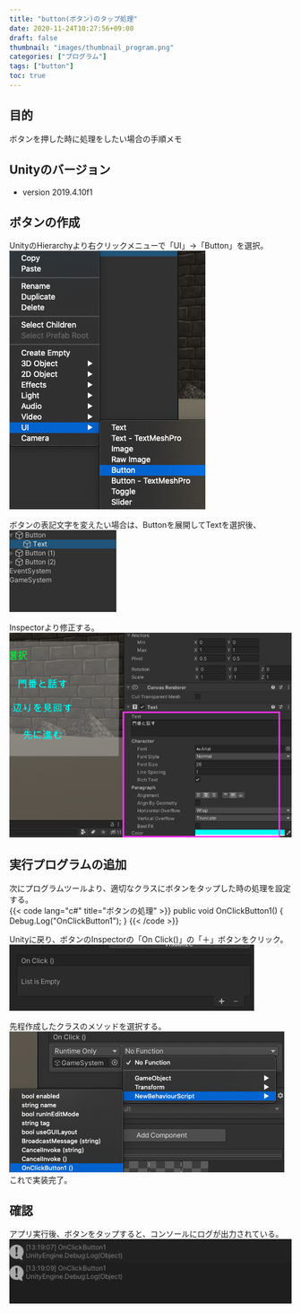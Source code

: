 ```yaml
---
title: "button(ボタン)のタップ処理"
date: 2020-11-24T10:27:56+09:00
draft: false
thumbnail: "images/thumbnail_program.png"
categories: ["プログラム"]
tags: ["button"]
toc: true
---
```

## 目的
ボタンを押した時に処理をしたい場合の手順メモ  
  

## Unityのバージョン
- version 2019.4.10f1
  

## ボタンの作成
UnityのHierarchyより右クリックメニューで「UI」→「Button」を選択。  
![](2020-11-24-10-29-35.png)  
  
ボタンの表記文字を変えたい場合は、Buttonを展開してTextを選択後、  
![](2020-11-24-10-30-00.png)  
  
Inspectorより修正する。  
![](2020-11-24-10-30-31.png)  

## 実行プログラムの追加
次にプログラムツールより、適切なクラスにボタンをタップした時の処理を設定する。  
{{< code lang="c#" title="ボタンの処理" >}}
public void OnClickButton1() {
   Debug.Log("OnClickButton1");
}
{{< /code >}}
  
Unityに戻り、ボタンのInspectorの「On Click()」の「＋」ボタンをクリック。  
![](2020-11-24-10-36-47.png)  
  
先程作成したクラスのメソッドを選択する。  
![](2020-11-24-10-37-08.png)  
これで実装完了。  
  

## 確認
アプリ実行後、ボタンをタップすると、コンソールにログが出力されている。  
![](2020-11-24-10-37-43.png)  
